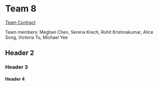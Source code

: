 <html>
<body>
<h1>Team 8</h1>
<p><a href="https://docs.google.com/a/cornell.edu/document/d/1CoW08NZTIM5XFL9buUvyedzuWjra59PjsZewyJCq0u4/edit?usp=sharing">Team Contract</a></p>
<p>Team members: Meghan Chen, Serena Krech, Rohit Krishnakumar, Alice Song, Victoria Tu, Michael Yee</p>
<h2>Header 2</h2>
  <h3>Header 3</h3>
  <h4>Header 4</h4>
</body>
</html>